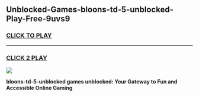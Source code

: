 
## Unblocked-Games-bloons-td-5-unblocked-Play-Free-9uvs9
<h3>
<a href="https://premium76.site?title=bloons-td-5-unblocked&ref=23A">CLICK TO PLAY</a></h3>
<hr>

<h3>
<a href="https://premium76.site?title=bloons-td-5-unblocked&ref=23A">CLICK 2 PLAY</a>
  
</h3>

<a href="https://premium76.site?title=bloons-td-5-unblocked&ref=23A"><img src="https://clearcache.store/games.png"></a>


**bloons-td-5-unblocked games unblocked: Your Gateway to Fun and Accessible Online Gaming**
